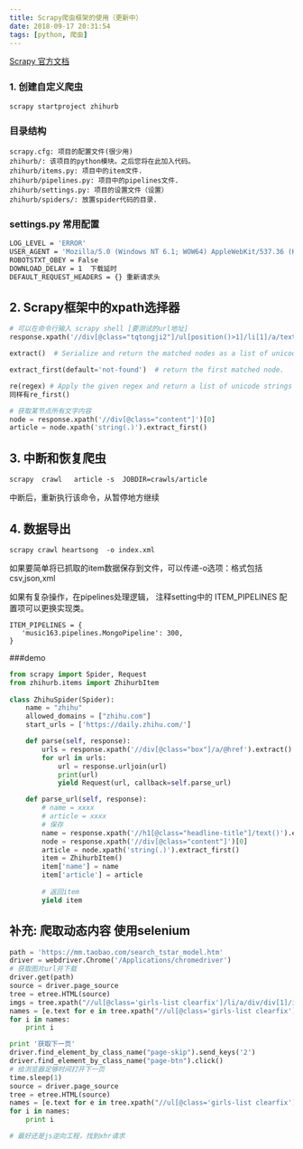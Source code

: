 ```yaml
---
title: Scrapy爬虫框架的使用（更新中）
date: 2018-09-17 20:31:54
tags: [python, 爬虫]
---
```

[Scrapy 官方文档](https://doc.scrapy.org/en/1.5/)
### 1. 创建自定义爬虫
    scrapy startproject zhihurb
<!--more-->

### 目录结构
    scrapy.cfg: 项目的配置文件(很少用)
    zhihurb/: 该项目的python模块。之后您将在此加入代码。
    zhihurb/items.py: 项目中的item文件.
    zhihurb/pipelines.py: 项目中的pipelines文件.
    zhihurb/settings.py: 项目的设置文件（设置）
    zhihurb/spiders/: 放置spider代码的目录.

### settings.py 常用配置
``` bash
LOG_LEVEL = 'ERROR'
USER_AGENT = 'Mozilla/5.0 (Windows NT 6.1; WOW64) AppleWebKit/537.36 (KHTML, like Gecko) Chrome/55.0.2883.87 Safari/537.36'
ROBOTSTXT_OBEY = False 
DOWNLOAD_DELAY = 1  下载延时
DEFAULT_REQUEST_HEADERS = {} 重新请求头
```

## 2. Scrapy框架中的xpath选择器
``` python
# 可以在命令行输入 scrapy shell [要测试的url地址]
response.xpath('//div[@class="tqtongji2"]/ul[position()>1]/li[1]/a/text()').extract() 进行测试

extract()  # Serialize and return the matched nodes as a list of unicode strings. Percent encoded content is unquoted. 

extract_first(default='not-found')  # return the first matched node.

re(regex) # Apply the given regex and return a list of unicode strings with the matches.
同样有re_first()

# 获取某节点所有文字内容
node = response.xpath('//div[@class="content"]')[0]
article = node.xpath('string(.)').extract_first()

```

## 3. 中断和恢复爬虫
    scrapy  crawl   article -s  JOBDIR=crawls/article
中断后，重新执行该命令，从暂停地方继续

## 4. 数据导出
    scrapy crawl heartsong  -o index.xml  
如果要简单将已抓取的item数据保存到文件，可以传递-o选项：格式包括 csv,json,xml

如果有复杂操作，在pipelines处理逻辑， 注释setting中的 ITEM_PIPELINES 配置项可以更换实现类。
```
ITEM_PIPELINES = {
   'music163.pipelines.MongoPipeline': 300,
}

```

###demo
``` python
from scrapy import Spider, Request
from zhihurb.items import ZhihurbItem
 
class ZhihuSpider(Spider):
    name = "zhihu"
    allowed_domains = ["zhihu.com"]
    start_urls = ['https://daily.zhihu.com/']

    def parse(self, response):
        urls = response.xpath('//div[@class="box"]/a/@href').extract()
        for url in urls:
            url = response.urljoin(url)
            print(url)
            yield Request(url, callback=self.parse_url)

    def parse_url(self, response):
        # name = xxxx
        # article = xxxx
        # 保存
        name = response.xpath('//h1[@class="headline-title"]/text()').extract_first()
        node = response.xpath('//div[@class="content"]')[0]
        article = node.xpath('string(.)').extract_first()
        item = ZhihurbItem()
        item['name'] = name
        item['article'] = article
     
        # 返回item
        yield item
```
## 补充: 爬取动态内容 使用selenium
``` python
path = 'https://mm.taobao.com/search_tstar_model.htm'
driver = webdriver.Chrome('/Applications/chromedriver')
# 获取图片url并下载
driver.get(path)
source = driver.page_source
tree = etree.HTML(source)
imgs = tree.xpath("//ul[@class='girls-list clearfix']/li/a/div/div[1]/img/@src")
names = [e.text for e in tree.xpath("//ul[@class='girls-list clearfix']/li/a/div/div[2]/span[1]")]
for i in names:
    print i

print '获取下一页'
driver.find_element_by_class_name("page-skip").send_keys('2')
driver.find_element_by_class_name("page-btn").click()
# 给浏览器足够时间打开下一页
time.sleep(1)
source = driver.page_source
tree = etree.HTML(source)
names = [e.text for e in tree.xpath("//ul[@class='girls-list clearfix']/li/a/div/div[2]/span[1]")]
for i in names:
    print i

# 最好还是js逆向工程，找到xhr请求
```


